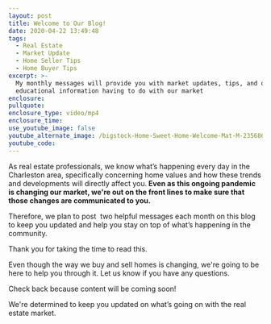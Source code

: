 ```yaml
---
layout: post
title: Welcome to Our Blog!
date: 2020-04-22 13:49:48
tags:
  - Real Estate
  - Market Update
  - Home Seller Tips
  - Home Buyer Tips
excerpt: >-
  My monthly messages will provide you with market updates, tips, and other
  educational information having to do with our market
enclosure:
pullquote:
enclosure_type: video/mp4
enclosure_time:
use_youtube_image: false
youtube_alternate_image: /bigstock-Home-Sweet-Home-Welcome-Mat-M-235686472.jpg
youtube_code:
---
```


As real estate professionals, we know what’s happening every day in the Charleston area, specifically concerning home values and how these trends and developments will directly affect you.**&nbsp;Even as this ongoing pandemic is changing our market, we're out on the front lines to make sure that those changes are communicated to you.**

Therefore, we plan to post &nbsp;two helpful messages each month on this blog to keep you updated and help you stay on top of what’s happening in the community.

Thank you for taking the time to read this.

Even though the way we buy and sell homes is changing, we're going to be here to help you through it. Let us know if you have any questions.&nbsp;

Check back because content will be coming soon\!

We're determined to keep you updated on what’s going on with the real estate market.&nbsp;